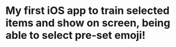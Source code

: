 #  My first iOS app to train selected items and show on screen, being able to select pre-set emoji!

